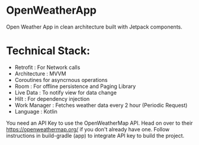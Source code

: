 # OpenWeatherApp
Open Weather App in clean architecture built with Jetpack components.

# Technical Stack:
- Retrofit : For Network calls
- Architecture : MVVM
- Coroutines for asyncrnous operations
- Room : For offline persistence and Paging Library
- Live Data : To notify view for data change
- Hilt : For dependency injection
- Work Manager : Fetches weather data every 2 hour (Periodic Request)
- Language : Kotlin

You need an API Key to use the OpenWeatherMap API. Head on over to their https://openweathermap.org/ if you don't already have one. Follow instructions in build-gradle (app) to integrate API key to build the project.
